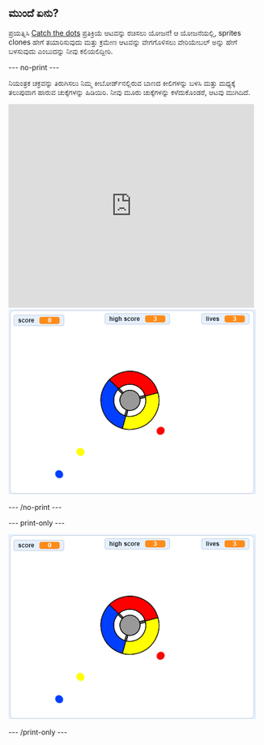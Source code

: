 ## ಮುಂದೆ ಏನು?

ಪ್ರಯತ್ನಿಸಿ [Catch the dots](https://projects.raspberrypi.org/kn-IN/projects/catch-the-dots?utm_source=pathway&utm_medium=whatnext&utm_campaign=projects) ಪ್ರತಿಕ್ರಿಯೆ ಆಟವನ್ನು ರಚಿಸಲು ಯೋಜನೆ! ಆ ಯೋಜನೆಯಲ್ಲಿ, sprites clones ಹೇಗೆ ತಯಾರಿಸುವುದು ಮತ್ತು ಕ್ರಮೇಣ ಆಟವನ್ನು ವೇಗಗೊಳಿಸಲು ವೇರಿಯೇಬಲ್ ಅನ್ನು ಹೇಗೆ ಬಳಸುವುದು ಎಂಬುದನ್ನು ನೀವು ಕಲಿಯಲಿದ್ದೀರಿ.

--- no-print ---

ನಿಯಂತ್ರಕ ಚಕ್ರವನ್ನು ತಿರುಗಿಸಲು ನಿಮ್ಮ ಕೀಬೋರ್ಡ್‌ನಲ್ಲಿರುವ ಬಾಣದ ಕೀಲಿಗಳನ್ನು ಬಳಸಿ ಮತ್ತು ಮಧ್ಯಕ್ಕೆ ತಲುಪುವಾಗ ಹಾರುವ ಚುಕ್ಕೆಗಳನ್ನು ಹಿಡಿಯಿರಿ. ನೀವು ಮೂರು ಚುಕ್ಕೆಗಳನ್ನು ಕಳೆದುಕೊಂಡರೆ, ಆಟವು ಮುಗಿದಿದೆ.

<div class="scratch-preview">
  <iframe allowtransparency="true" width="485" height="402" src="https://scratch.mit.edu/projects/embed/252923761/?autostart=false" frameborder="0" scrolling="no"></iframe>
  <img src="images/dots-final.png">
</div>

--- /no-print ---

--- print-only ---

![Dots screenshot](images/dots-final.png)

--- /print-only ---